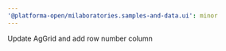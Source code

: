 ```yaml
---
'@platforma-open/milaboratories.samples-and-data.ui': minor
---
```


Update AgGrid and add row number column
